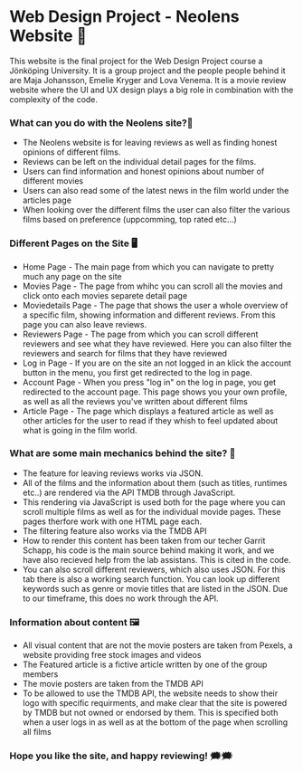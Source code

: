 # Web Design Project - Neolens Website 🥳

This website is the final project for the Web Design Project course a Jönköping University. It is a group project 
and the people people behind it are Maja Johansson, Emelie Kryger and Lova Venema. It is a movie review website where 
the UI and UX design plays a big role in combination with the complexity of the code.

### What can you do with the Neolens site?🎥
* The Neolens website is for leaving reviews as well as finding honest opinions of different films. 
* Reviews can be left on the individual detail pages for the films.
* Users can find information and honest opinions about number of different movies
* Users can also read some of the latest news in the film world under the articles page
* When looking over the different films the user can also filter the various films based on preference (uppcomming, top rated etc...)

### Different Pages on the Site 🖥
* Home Page - The main page from which you can navigate to pretty much any page on the site
* Movies Page - The page from whihc you can scroll all the movies and click onto each movies separete detail page
* Moviedetails Page - The page that shows the user a whole overview of a specific film, showing information and different reviews.
  From this page you can also leave reviews.
* Reviewers Page - The page from which you can scroll different reviewers and see what they have reviewed. Here you can also filter the
  reviewers and search for films that they have reviewed
* Log in Page - If you are on the site an not logged in an klick the account button in the menu, you first get redirected to the log in page.
* Account Page - When you press "log in" on the log in page, you get redirected to the account page. This page shows you your own profile, as
  well as all the reviews you've written about different films
* Article Page - The page which displays a featured article as well as other articles for the user to read if they whish to feel updated about
  what is going in the film world.
  
### What are some main mechanics behind the site? 🦿
* The feature for leaving reviews works via JSON.
* All of the films and the information about them (such as titles, runtimes etc..) are rendered via the API TMDB through JavaScript.
* This rendering via JavaScript is used both for the page where you can scroll multiple films as well as for the individual movide pages.
  These pages therfore work with one HTML page each.
* The filtering feature also works via the TMDB API
* How to render this content has been taken from our techer Garrit Schapp, his code is the main source behind making it work, and we have also recieved
  help from the lab assistans. This is cited in the code. 
* You can also scroll different reviewers, which also uses JSON. For this tab there is also a working search function. You can look up different keywords
  such as genre or movie titles that are listed in the JSON. Due to our timeframe, this does no work through the API.

### Information about content 🖼
* All visual content that are not the movie posters are taken from Pexels, a website providing free stock images and videos
* The Featured article is a fictive article written by one of the group members
* The movie posters are taken from the TMDB API
* To be allowed to use the TMDB API, the website needs to show their logo with specific requirments, and make clear that the site is powered
    by TMDB but not owned or endorsed by them. This is specified both when a user logs in as well as at the bottom of the page when scrolling all films

### Hope you like the site, and happy reviewing! 🗯🗯
